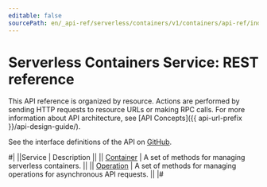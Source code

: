 ```yaml
---
editable: false
sourcePath: en/_api-ref/serverless/containers/v1/containers/api-ref/index.md
---
```


# Serverless Containers Service: REST reference

This API reference is organized by resource. Actions are performed by sending HTTP requests to resource URLs or making RPC calls. For more information about API architecture, see [API Concepts]({{ api-url-prefix }}/api-design-guide/).

See the interface definitions of the API on [GitHub](https://github.com/yandex-cloud/cloudapi).

#|
||Service | Description ||
|| [Container](Container/index.md) | A set of methods for managing serverless containers. ||
|| [Operation](Operation/index.md) | A set of methods for managing operations for asynchronous API requests. ||
|#